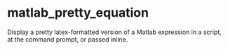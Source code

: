 # matlab_pretty_equation
Display a pretty latex-formatted version of a Matlab expression in a script, at the command prompt, or passed inline.

